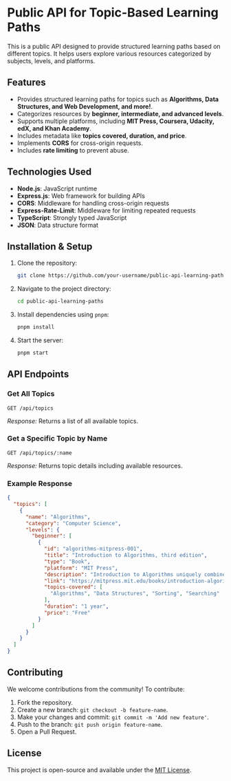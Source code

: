 # Public API for Topic-Based Learning Paths

This is a public API designed to provide structured learning paths based on different topics. It helps users explore various resources categorized by subjects, levels, and platforms.

## Features
- Provides structured learning paths for topics such as **Algorithms, Data Structures, and Web Development, and more!**.
- Categorizes resources by **beginner, intermediate, and advanced levels**.
- Supports multiple platforms, including **MIT Press, Coursera, Udacity, edX, and Khan Academy**.
- Includes metadata like **topics covered, duration, and price**.
- Implements **CORS** for cross-origin requests.
- Includes **rate limiting** to prevent abuse.

## Technologies Used
- **Node.js**: JavaScript runtime
- **Express.js**: Web framework for building APIs
- **CORS**: Middleware for handling cross-origin requests
- **Express-Rate-Limit**: Middleware for limiting repeated requests
- **TypeScript**: Strongly typed JavaScript
- **JSON**: Data structure format

## Installation & Setup
1. Clone the repository:
   ```sh
   git clone https://github.com/your-username/public-api-learning-paths.git
   ```
2. Navigate to the project directory:
   ```sh
   cd public-api-learning-paths
   ```
3. Install dependencies using `pnpm`:
   ```sh
   pnpm install
   ```
4. Start the server:
   ```sh
   pnpm start
   ```

## API Endpoints
### Get All Topics
```http
GET /api/topics
```
_Response:_ Returns a list of all available topics.

### Get a Specific Topic by Name
```http
GET /api/topics/:name
```
_Response:_ Returns topic details including available resources.

### Example Response
```json
{
  "topics": [
    {
      "name": "Algorithms",
      "category": "Computer Science",
      "levels": {
        "beginner": [
          {
            "id": "algorithms-mitpress-001",
            "title": "Introduction to Algorithms, third edition",
            "type": "Book",
            "platform": "MIT Press",
            "description": "Introduction to Algorithms uniquely combines rigor and comprehensiveness...",
            "link": "https://mitpress.mit.edu/books/introduction-algorithms-third-edition",
            "topics-covered": [
              "Algorithms", "Data Structures", "Sorting", "Searching"
            ],
            "duration": "1 year",
            "price": "Free"
          }
        ]
      }
    }
  ]
}
```

## Contributing
We welcome contributions from the community! To contribute:
1. Fork the repository.
2. Create a new branch: `git checkout -b feature-name`.
3. Make your changes and commit: `git commit -m 'Add new feature'`.
4. Push to the branch: `git push origin feature-name`.
5. Open a Pull Request.

## License
This project is open-source and available under the [MIT License](LICENSE).

